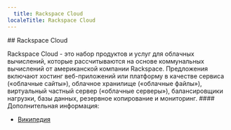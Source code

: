 ```yaml
---
  title: Rackspace Cloud
localeTitle: Rackspace Cloud
---
```

\## Rackspace Cloud

Rackspace Cloud - это набор продуктов и услуг для облачных вычислений, которые рассчитываются на основе коммунальных вычислений от американской компании Rackspace. Предложения включают хостинг веб-приложений или платформу в качестве сервиса («облачные сайты»), облачное хранилище («облачные файлы»), виртуальный частный сервер («облачные серверы»), балансировщики нагрузки, базы данных, резервное копирование и мониторинг. #### Дополнительная информация:

*   [Википедия](https://en.wikipedia.org/wiki/Rackspace_Cloud)